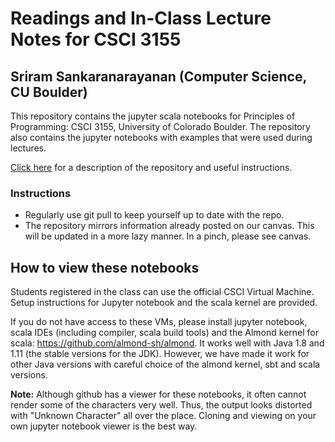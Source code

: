 # Readings and In-Class Lecture Notes for CSCI 3155
## Sriram Sankaranarayanan (Computer Science, CU Boulder)

This repository contains the jupyter scala notebooks for Principles of
Programming: CSCI 3155, University of Colorado Boulder. The repository also
contains the jupyter notebooks with examples that were used during lectures.



[Click here](https://home.cs.colorado.edu/~srirams/teaching/ppl_class_notes.html) for a description of the repository and useful instructions. 


### Instructions

- Regularly use git pull to keep yourself up to date with the repo.
- The repository mirrors information already posted on our canvas. This will be updated in a more lazy manner. In a pinch, please see canvas.

## How to view these notebooks

Students registered in the class can use the official CSCI Virtual Machine. Setup instructions for Jupyter notebook and the scala kernel are provided.

If you do not have access to these VMs, please install jupyter notebook, scala IDEs (including compiler, scala build tools) and the Almond kernel for
scala: https://github.com/almond-sh/almond.
It works well with Java 1.8 and 1.11 (the stable versions for the JDK). However, we have made it work for other Java versions with careful choice of the almond kernel, sbt and scala versions.


__Note:__ Although github has a viewer for these notebooks, it often cannot render some of the characters very well.  Thus, the output looks distorted with "Unknown Character"
all over the place. Cloning and viewing on your own jupyter notebook viewer is the best way.
